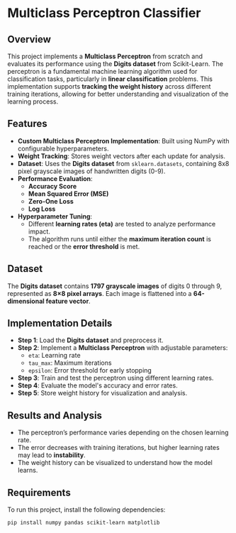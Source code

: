 # Multiclass Perceptron Classifier

## Overview

This project implements a **Multiclass Perceptron** from scratch and evaluates its performance using the **Digits dataset** from Scikit-Learn. The perceptron is a fundamental machine learning algorithm used for classification tasks, particularly in **linear classification** problems. This implementation supports **tracking the weight history** across different training iterations, allowing for better understanding and visualization of the learning process.

## Features
- **Custom Multiclass Perceptron Implementation**: Built using NumPy with configurable hyperparameters.
- **Weight Tracking**: Stores weight vectors after each update for analysis.
- **Dataset**: Uses the **Digits dataset** from `sklearn.datasets`, containing 8x8 pixel grayscale images of handwritten digits (0-9).
- **Performance Evaluation**:
  - **Accuracy Score**
  - **Mean Squared Error (MSE)**
  - **Zero-One Loss**
  - **Log Loss**
- **Hyperparameter Tuning**:
  - Different **learning rates (eta)** are tested to analyze performance impact.
  - The algorithm runs until either the **maximum iteration count** is reached or the **error threshold** is met.

## Dataset
The **Digits dataset** contains **1797 grayscale images** of digits 0 through 9, represented as **8×8 pixel arrays**. Each image is flattened into a **64-dimensional feature vector**.

## Implementation Details
- **Step 1**: Load the **Digits dataset** and preprocess it.
- **Step 2**: Implement a **Multiclass Perceptron** with adjustable parameters:
  - `eta`: Learning rate
  - `tau_max`: Maximum iterations
  - `epsilon`: Error threshold for early stopping
- **Step 3**: Train and test the perceptron using different learning rates.
- **Step 4**: Evaluate the model's accuracy and error rates.
- **Step 5**: Store weight history for visualization and analysis.

## Results and Analysis
- The perceptron’s performance varies depending on the chosen learning rate.
- The error decreases with training iterations, but higher learning rates may lead to **instability**.
- The weight history can be visualized to understand how the model learns.

## Requirements
To run this project, install the following dependencies:
```bash
pip install numpy pandas scikit-learn matplotlib
